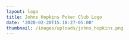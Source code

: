 ```yaml
---
layout: logo
title: Johns Hopkins Poker Club Logo
date: '2020-02-20T15:18:27-05:00'
thumbnail: /images/uploads/johns_hopkins.png
---
```


